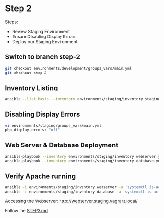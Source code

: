 # Step 2

Steps:

* Review Staging Environment
* Ensure Disabling Display Errors
* Deploy our Staging Environment

## Switch to branch step-2

```bash
git checkout environments/development/groups_vars/main.yml
git checkout step-2
```

## Inventory Listing

```bash
ansible --list-hosts --inventory environments/staging/inventory staging
```

## Disabling Display Errors

```bash
vi environments/staging/groups_vars/main.yml
php_display_errors: "off"
```

## Web Server & Database Deployment

```bash
ansible-playbook --inventory environments/staging/inventory webserver.yml
ansible-playbook --inventory environments/staging/inventory database.yml
```

## Verify Apache running

```bash
ansible -i environments/staging/inventory webserver -a 'systemctl is-active httpd'
ansible -i environments/staging/inventory database -a 'systemctl is-active mariadb'
```

Accessing the Webserver: http://webserver.staging.vagrant.local/

Follow the [STEP3.md](STEP3.md)
